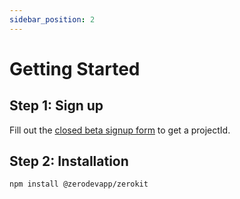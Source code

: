 ```yaml
---
sidebar_position: 2
---
```


# Getting Started

## Step 1: Sign up
Fill out the [closed beta signup form](https://docs.google.com/forms/d/e/1FAIpQLSfip6bMIYvd2Z5LDr3IRt-kCEc6x38TybcDe6gk_TRKvT-fMw/viewform) to get a projectId.


## Step 2: Installation
```bash npm2yarn
npm install @zerodevapp/zerokit
```